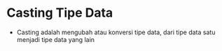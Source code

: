 # Casting Tipe Data

- Casting adalah mengubah atau konversi tipe data, dari tipe data satu menjadi tipe data yang lain
